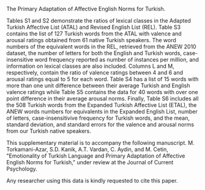 
The Primary Adaptation of Affective English Norms for Turkish.

Tables S1 and S2 demonstrate the ratios of lexical classes in the Adapted Turkish Affective List (ATAL) and Revised English List (REL). Table S3 contains the list of 127 Turkish words from the ATAL with valence and arousal ratings obtained from 61 native Turkish speakers. The word numbers of the equivalent words in the REL, retrieved from the ANEW 2010 dataset, the number of letters for both the English and Turkish words, case-insensitive word frequency reported as number of instances per million, and information on lexical classes are also included. Columns L and M, respectively, contain the ratio of valence ratings between 4 and 6 and arousal ratings equal to 5 for each word. Table S4 has a list of 15 words with more than one unit difference between their average Turkish and English ‎valence ratings while Table S5 contains the data for 40 words with over one point difference in their average arousal norms. Finally, Table S6 includes all the 508 Turkish words from the Expanded Turkish Affective List (ETAL), the ANEW words numbers for equivalents in the Expanded English List, number of letters, case-insensitivive frequency for Turkish words, and the mean, standard deviation, and standard errors for the valence and arousal norms from our Turkish native speakers.

This supplementary material is to accompany the following manuscript.
M. Torkamani-Azar, S.D. Kanik, A.T. Vardan, C. Aydin, and M. Cetin, "Emotionality of Turkish Language and Primary Adaptation of Affective English Norms for Turkish," under review at the Journal of Current Psychology. 

Any researcher using this data is kindly requested to cite this paper.
